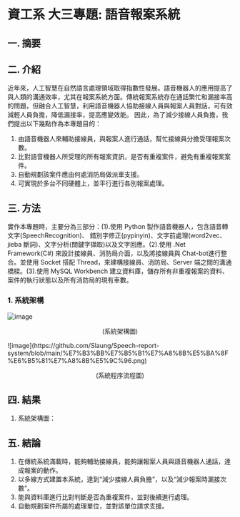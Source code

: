 # 資工系 大三專題: 語音報案系統

## 一. 摘要
  

## 二. 介紹
近年來，人工智慧在自然語言處理領域取得指數性發展。語音機器人的應用提高了與人類的溝通效率，尤其在報案系統方面。傳統報案系統存在通話繁忙和漏接率高的問題，但融合人工智慧，利用語音機器人協助接線人員與報案人員對話，可有效減輕人員負擔，降低漏接率，提高應變效能。
因此，為了減少接線人員負擔，我們提出以下幾點作為本專題目的：
  1. 由語音機器人來輔助接線員，與報案人進行通話，幫忙接線員分擔受理報案次數。
  2. 比對語音機器人所受理的所有報案資訊，是否有重複案件，避免有重複報案案件。
  3. 自動規劃該案件應由何處消防局做派車支援。
  4. 可實現於多台不同硬體上，並平行進行各別報案處理。

## 三. 方法
實作本專題時，主要分為三部分：(1).使用 Python 製作語音機器人，包含語音轉文字(SpeechRecognition)、 錯別字修正(pypinyin)、文字前處理(word2vec、jieba 斷詞)、文字分析(關鍵字擷取)以及文字回應。(2).使用 .Net Framework(C#) 來設計接線員、消防局介面，以及將接線員與 Chat-bot進行整合。並使用 Socket 搭配 Thread，來建構接線員、消防局、Server 端之間的溝通橋樑。(3).使用 MySQL Workbench 建立資料庫，儲存所有非重複報案的資料、 案件的執行狀態以及所有消防局的現有車數。 
### 1. 系統架構
![image](https://github.com/Slaung/Speech-report-system/assets/36063455/d93796b1-db49-4cb5-98b8-390a641e86bf)
<p align="center">(系統架構圖)</p>
![image](https://github.com/Slaung/Speech-report-system/blob/main/%E7%B3%BB%E7%B5%B1%E7%A8%8B%E5%BA%8F%E6%B5%81%E7%A8%8B%E5%9C%96.png)
<p align="center">(系統程序流程圖)</p>

## 四. 結果
  1. 系統架構圖：



## 五. 結論
  1. 在傳統系統滿載時，能夠輔助接線員，能夠讓報案人員與語音機器人通話，達成報案的動作。
  2. 以多線方式建置本系統，達到“減少接線人員負擔”，以及“減少報案時漏接次數”。
  3. 能與資料庫進行比對判斷是否為重複案件，並對後續進行處理。
  4. 自動規劃案件所屬的處理單位，並對該單位請求支援。
